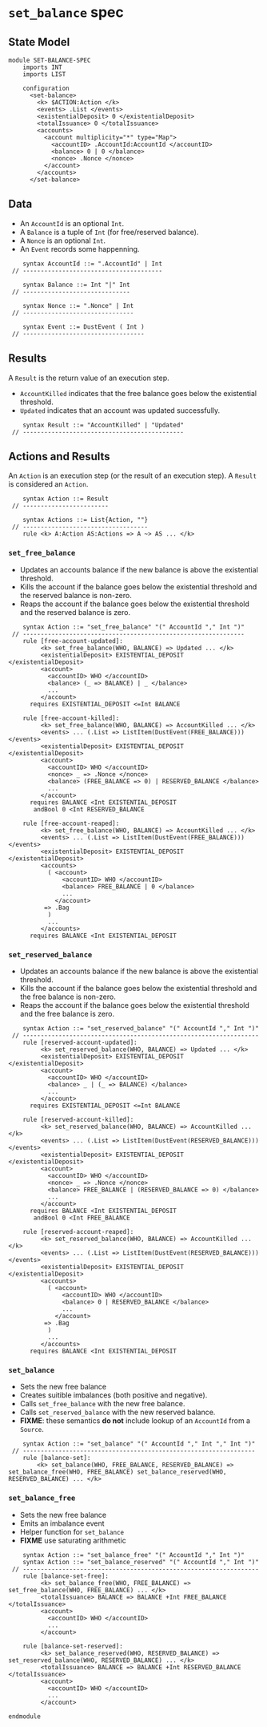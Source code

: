 `set_balance` spec
==================

State Model
-----------

```k
module SET-BALANCE-SPEC
    imports INT
    imports LIST

    configuration
      <set-balance>
        <k> $ACTION:Action </k>
        <events> .List </events>
        <existentialDeposit> 0 </existentialDeposit>
        <totalIssuance> 0 </totalIssuance>
        <accounts>
          <account multiplicity="*" type="Map">
            <accountID> .AccountId:AccountId </accountID>
            <balance> 0 | 0 </balance>
            <nonce> .Nonce </nonce>
          </account>
        </accounts>
      </set-balance>
```

Data
----

-   An `AccountId` is an optional `Int`.
-   A `Balance` is a tuple of `Int` (for free/reserved balance).
-   A `Nonce` is an optional `Int`.
-   An `Event` records some happenning.

```k
    syntax AccountId ::= ".AccountId" | Int
 // ---------------------------------------

    syntax Balance ::= Int "|" Int
 // ------------------------------

    syntax Nonce ::= ".Nonce" | Int
 // -------------------------------

    syntax Event ::= DustEvent ( Int )
 // ----------------------------------
```

Results
-------

A `Result` is the return value of an execution step.

-   `AccountKilled` indicates that the free balance goes below the existential threshold.
-   `Updated` indicates that an account was updated successfully.

```k
    syntax Result ::= "AccountKilled" | "Updated"
 // ---------------------------------------------
```

Actions and Results
-------------------

An `Action` is an execution step (or the result of an execution step).
A `Result` is considered an `Action`.

```k
    syntax Action ::= Result
 // ------------------------

    syntax Actions ::= List{Action, ""}
 // -----------------------------------
    rule <k> A:Action AS:Actions => A ~> AS ... </k>
```

### `set_free_balance`

-   Updates an accounts balance if the new balance is above the existential threshold.
-   Kills the account if the balance goes below the existential threshold and the reserved balance is non-zero.
-   Reaps the account if the balance goes below the existential threshold and the reserved balance is zero.

```k
    syntax Action ::= "set_free_balance" "(" AccountId "," Int ")"
 // --------------------------------------------------------------
    rule [free-account-updated]:
         <k> set_free_balance(WHO, BALANCE) => Updated ... </k>
         <existentialDeposit> EXISTENTIAL_DEPOSIT </existentialDeposit>
         <account>
           <accountID> WHO </accountID>
           <balance> (_ => BALANCE) | _ </balance>
           ...
         </account>
      requires EXISTENTIAL_DEPOSIT <=Int BALANCE

    rule [free-account-killed]:
         <k> set_free_balance(WHO, BALANCE) => AccountKilled ... </k>
         <events> ... (.List => ListItem(DustEvent(FREE_BALANCE))) </events>
         <existentialDeposit> EXISTENTIAL_DEPOSIT </existentialDeposit>
         <account>
           <accountID> WHO </accountID>
           <nonce> _ => .Nonce </nonce>
           <balance> (FREE_BALANCE => 0) | RESERVED_BALANCE </balance>
           ...
         </account>
      requires BALANCE <Int EXISTENTIAL_DEPOSIT
       andBool 0 <Int RESERVED_BALANCE

    rule [free-account-reaped]:
         <k> set_free_balance(WHO, BALANCE) => AccountKilled ... </k>
         <events> ... (.List => ListItem(DustEvent(FREE_BALANCE))) </events>
         <existentialDeposit> EXISTENTIAL_DEPOSIT </existentialDeposit>
         <accounts>
           ( <account>
               <accountID> WHO </accountID>
               <balance> FREE_BALANCE | 0 </balance>
               ...
             </account>
          => .Bag
           )
           ...
         </accounts>
      requires BALANCE <Int EXISTENTIAL_DEPOSIT
```

### `set_reserved_balance`

-   Updates an accounts balance if the new balance is above the existential threshold.
-   Kills the account if the balance goes below the existential threshold and the free balance is non-zero.
-   Reaps the account if the balance goes below the existential threshold and the free balance is zero.

```k
    syntax Action ::= "set_reserved_balance" "(" AccountId "," Int ")"
 // ------------------------------------------------------------------
    rule [reserved-account-updated]:
         <k> set_reserved_balance(WHO, BALANCE) => Updated ... </k>
         <existentialDeposit> EXISTENTIAL_DEPOSIT </existentialDeposit>
         <account>
           <accountID> WHO </accountID>
           <balance> _ | (_ => BALANCE) </balance>
           ...
         </account>
      requires EXISTENTIAL_DEPOSIT <=Int BALANCE

    rule [reserved-account-killed]:
         <k> set_reserved_balance(WHO, BALANCE) => AccountKilled ... </k>
         <events> ... (.List => ListItem(DustEvent(RESERVED_BALANCE))) </events>
         <existentialDeposit> EXISTENTIAL_DEPOSIT </existentialDeposit>
         <account>
           <accountID> WHO </accountID>
           <nonce> _ => .Nonce </nonce>
           <balance> FREE_BALANCE | (RESERVED_BALANCE => 0) </balance>
           ...
         </account>
      requires BALANCE <Int EXISTENTIAL_DEPOSIT
       andBool 0 <Int FREE_BALANCE

    rule [reserved-account-reaped]:
         <k> set_reserved_balance(WHO, BALANCE) => AccountKilled ... </k>
         <events> ... (.List => ListItem(DustEvent(RESERVED_BALANCE))) </events>
         <existentialDeposit> EXISTENTIAL_DEPOSIT </existentialDeposit>
         <accounts>
           ( <account>
               <accountID> WHO </accountID>
               <balance> 0 | RESERVED_BALANCE </balance>
               ...
             </account>
          => .Bag
           )
           ...
         </accounts>
      requires BALANCE <Int EXISTENTIAL_DEPOSIT
```

### `set_balance`

* Sets the new free balance
* Creates suitible imbalances (both positive and negative).
* Calls `set_free_balance` with the new free balance.
* Calls `set_reserved_balance` with the new reserved balance.
* **FIXME**: these semantics **do not** include lookup of an `AccountId` from a `Source`.

```k
    syntax Action ::= "set_balance" "(" AccountId "," Int "," Int ")"
 // -----------------------------------------------------------------
    rule [balance-set]:
        <k> set_balance(WHO, FREE_BALANCE, RESERVED_BALANCE) => set_balance_free(WHO, FREE_BALANCE) set_balance_reserved(WHO, RESERVED_BALANCE) ... </k>
```

### `set_balance_free`

* Sets the new free balance
* Emits an imbalance event
* Helper function for `set_balance`
* **FIXME** use saturating arithmetic

```k
    syntax Action ::= "set_balance_free" "(" AccountId "," Int ")"
    syntax Action ::= "set_balance_reserved" "(" AccountId "," Int ")"
 // ------------------------------------------------------------------
    rule [balance-set-free]:
         <k> set_balance_free(WHO, FREE_BALANCE) => set_free_balance(WHO, FREE_BALANCE) ... </k>
         <totalIssuance> BALANCE => BALANCE +Int FREE_BALANCE </totalIssuance>
         <account>
           <accountID> WHO </accountID>
           ...
         </account>

    rule [balance-set-reserved]:
         <k> set_balance_reserved(WHO, RESERVED_BALANCE) => set_reserved_balance(WHO, RESERVED_BALANCE) ... </k>
         <totalIssuance> BALANCE => BALANCE +Int RESERVED_BALANCE </totalIssuance>
         <account>
           <accountID> WHO </accountID>
           ...
         </account>
```

```k
endmodule
```

